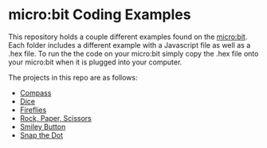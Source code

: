 # micro:bit Coding Examples

This repository holds a couple different examples found on the [micro:bit](https://microbit.org/code/). Each folder includes a different example with a Javascript file as well as a .hex file. To run the the code on your micro:bit simply copy the .hex file onto your micro:bit when it is plugged into your computer.

The projects in this repo are as follows:

- [Compass](https://makecode.microbit.org/projects/compass)
- [Dice](https://makecode.microbit.org/projects/dice)
- [Fireflies](https://makecode.microbit.org/projects/fireflies)
- [Rock, Paper, Scissors](https://makecode.microbit.org/projects/rock-paper-scissors)
- [Smiley Button](https://makecode.microbit.org/projects/smiley-buttons)
- [Snap the Dot](https://makecode.microbit.org/projects/snap-the-dot)